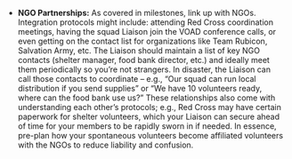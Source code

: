 - **NGO Partnerships:** As covered in milestones, link up with NGOs. Integration protocols might include: attending Red Cross coordination meetings, having the squad Liaison join the VOAD conference calls, or even getting on the contact list for organizations like Team Rubicon, Salvation Army, etc. The Liaison should maintain a list of key NGO contacts (shelter manager, food bank director, etc.) and ideally meet them periodically so you’re not strangers. In disaster, the Liaison can call those contacts to coordinate – e.g., “Our squad can run local distribution if you send supplies” or “We have 10 volunteers ready, where can the food bank use us?” These relationships also come with understanding each other’s protocols; e.g., Red Cross may have certain paperwork for shelter volunteers, which your Liaison can secure ahead of time for your members to be rapidly sworn in if needed. In essence, pre-plan how your spontaneous volunteers become affiliated volunteers with the NGOs to reduce liability and confusion.